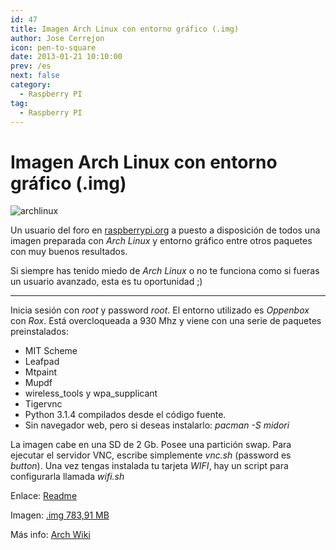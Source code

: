 ```yaml
---
id: 47
title: Imagen Arch Linux con entorno gráfico (.img)
author: Jose Cerrejon
icon: pen-to-square
date: 2013-01-21 10:10:00
prev: /es
next: false
category:
  - Raspberry PI
tag:
  - Raspberry PI
---
```


# Imagen Arch Linux con entorno gráfico (.img)

![archlinux](/images/archpi_5002.jpg)

Un usuario del foro en [raspberrypi.org](http://www.raspberrypi.org/phpBB3/viewtopic.php?f=63&t=30272) a puesto a disposición de todos una imagen preparada con *Arch Linux* y entorno gráfico entre otros paquetes con muy buenos resultados.

Si siempre has tenido miedo de *Arch Linux* o no te funciona como si fueras un usuario avanzado, esta es tu oportunidad ;)

- - -

Inicia sesión con *root* y password *root*. El entorno utilizado es *Oppenbox* con *Rox*. Está overcloqueada a 930 Mhz y viene con una serie de paquetes preinstalados:

* MIT Scheme
* Leafpad
* Mtpaint
* Mupdf
* wireless_tools y wpa_supplicant
* Tigervnc
* Python 3.1.4 compilados desde el código fuente.
* Sin navegador web, pero si deseas instalarlo: *pacman -S midori*

La imagen cabe en una SD de 2 Gb. Posee una partición swap. Para ejecutar el servidor VNC, escribe simplemente *vnc.sh* (password es *button*). Una vez tengas instalada tu tarjeta *WIFI*, hay un script para configurarla llamada *wifi.sh*

Enlace: [Readme](https://www.dropbox.com/s/eaxtwnm5uta6asn/README.txt)

Imagen: [.img 783,91 MB](https://www.dropbox.com/s/z564itspr21ukg4/arch_RPi2.zip)

Más info: [Arch Wiki](https://wiki.archlinux.org/)